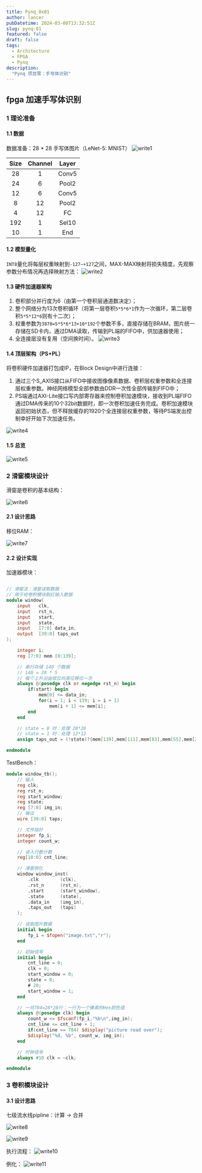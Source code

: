 ```yaml
---
title: Pynq_0x01
author: lancer
pubDatetime: 2024-03-08T13:32:51Z
slug: pynq-01
featured: false
draft: false
tags:
  - Architecture
  - FPGA
  - Pynq
description:
  "Pynq 项目零：手写体识别"
---
```



## fpga 加速手写体识别

### 1 理论准备

#### 1.1 数据

数据准备：28 * 28 手写体图片（LeNet-5: MNIST）
![write1](../../assets/images/pynq/pynq1-write1.png)

  |Size  |Channel   |Layer|
  |:---:|:------:|:-----:|
  |28   |  1     |Conv5 |
  |24   |  6     |Pool2 |
  |12   |  6     |Conv5 |
  |8    |  12     |Pool2|
  |4    |  12     |  FC |
  |192  |  1      |Sel10 |
  |10   |  1     | End  |



#### 1.2 模型量化
`INT8`量化将每层权重映射到`-127~+127`之间，MAX-MAX映射将损失精度，先观察参数分布情况再选择映射方法：
![write2](../../assets/images/pynq/pynq1-write2.png)



#### 1.3 硬件加速器架构

1. 卷积部分并行度为6（由第一个卷积层通道数决定）；
2. 整个网络分为13次卷积循环（将第一层卷积`5*5*6*1`作为一次循环，第二层卷积`5*5*12*6`则有十二次）；
3. 权重参数为`3870=5*5*6*13+10*192`个参数不多，直接存储在BRAM，图片统一存储在SD卡内，通过DMA读取，传输到PL端的FIFO中，供加速器使用；
4. 全连接层没有复用（空间换时间）。
![write3](../../assets/images/pynq/pynq1-write3.png)


#### 1.4 顶层架构（PS+PL）

将卷积硬件加速器打包成IP，在Block Design中进行连接：
1. 通过三个S_AXIS接口从FIFO中接收图像像素数据、卷积层权重参数和全连接层权重参数。神经网络模型全部参数由DDR一次性全部传输到FIFO中；
2. PS端通过AXI-Lite接口写内部寄存器来控制卷积加速模块，接收到PL端FIFO通过DMA传来的10个32bit数据时，即一次卷积加速任务完成。卷积加速模块返回初始状态，但不释放缓存的1920个全连接层权重参数，等待PS端发出控制幸好开始下次加速任务。

![write4](../../assets/images/pynq/pynq1-write4.png)

#### 1.5 总览

![write5](../../assets/images/pynq/pynq1-write5.png)

### 2 滑窗模块设计

滑窗是卷积的基本结构：

![write6](../../assets/images/pynq/pynq1-write6.png)

#### 2.1 设计思路
移位RAM：

![write7](../../assets/images/pynq/pynq1-write7.png)

#### 2.2 设计实现

加速器模块：

```verilog

// 滑窗法：滑窗读取数据
// 用于给卷积模块剔红输入数据
module window(
    input   clk,
    input   rst_n,
    input   start,
    input   state,
    input   [7:0] data_in,
    output  [39:0] taps_out
);

    integer i;
    reg [7:0] mem [0:139];

    // 串行存储 140 个数据
    // 140 = 28 * 5
    // 每个上升沿由低位向高位移位一次
    always @(posedge clk or negedge rst_n) begin
        if(start) begin
            mem[0] <= data_in;
            for(i = 1; i < 139; i = i + 1) 
                mem[i + 1] <= mem[i];
        end
    end

    // state = 0 时：处理 28*28
    // state = 1 时：处理 12*12
    assign taps_out = (!state)?{mem[139],mem[111],mem[83],mem[55],mem[27]}:{mem[59],mem[47],mem[35],mem[23],mem[11]};

endmodule

```

TestBench：

```verilog
module window_tb();
    // 输入
    reg clk;
    reg rst_n;
    reg start_window;
    reg state;
    reg [7:0] img_in;
    // 输出
    wire [39:0] taps;

    // 文件指针
    integer fp_i;
    integer count_w;

    // 读入行数计数
    reg[10:0] cnt_line;

    // 滑窗例化
    window window_inst(
        .clk        (clk),
        .rst_n      (rst_n),
        .start      (start_window),
        .state      (state),
        .data_in    (img_in),
        .taps_out   (taps)
    );

    // 读取图片数据
    initial begin
        fp_i = $fopen("image.txt","r");
    end

    // 初始信号
    initial begin
        cnt_line = 0;
        clk = 0;
        start_window = 0;
        state = 0;
        # 20;
        start_window = 1;
    end

    // 一共784=28*28行：一行为一个像素的Hex颜色值
    always @(posedge clk) begin
        count_w <= $fscanf(fp_i,"%b\n",img_in);
        cnt_line <= cnt_line + 1;
        if(cnt_line == 784) $display("picture read over");
        $display("%d, %b", count_w, img_in);
    end

    // 时钟信号
    always #10 clk = ~clk;

endmodule
```


### 3 卷积模块设计

#### 3.1 设计思路

七级流水线pipline：计算 -> 合并

![write8](../../assets/images/pynq/pynq1-write8.png)

![write9](../../assets/images/pynq/pynq1-write9.png)

执行流程：
![write10](../../assets/images/pynq/pynq1-write10.png)


例化：
![write11](../../assets/images/pynq/pynq1-write11.png)